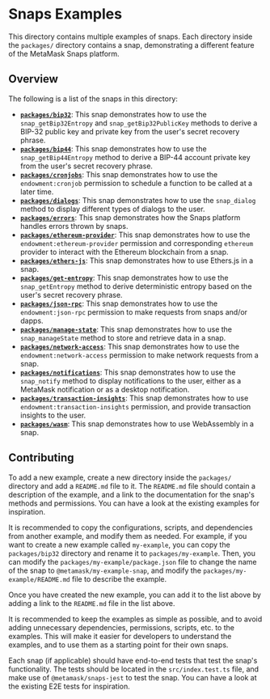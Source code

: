 # Snaps Examples

This directory contains multiple examples of snaps. Each directory inside the
`packages/` directory contains a snap, demonstrating a different feature of
the MetaMask Snaps platform.

## Overview

The following is a list of the snaps in this directory:

- [**`packages/bip32`**](./packages/bip32/README.md): This snap demonstrates
  how to use the `snap_getBip32Entropy` and `snap_getBip32PublicKey` methods to
  derive a BIP-32 public key and private key from the user's secret recovery
  phrase.
- [**`packages/bip44`**](./packages/bip44/README.md): This snap demonstrates
  how to use the `snap_getBip44Entropy` method to derive a BIP-44 account
  private key from the user's secret recovery phrase.
- [**`packages/cronjobs`**](./packages/cronjobs/README.md): This snap
  demonstrates how to use the `endowment:cronjob` permission to schedule a
  function to be called at a later time.
- [**`packages/dialogs`**](./packages/dialogs/README.md): This snap
  demonstrates how to use the `snap_dialog` method to display different types
  of dialogs to the user.
- [**`packages/errors`**](./packages/errors/README.md): This snap demonstrates
  how the Snaps platform handles errors thrown by snaps.
- [**`packages/ethereum-provider`**](./packages/ethereum-provider/README.md):
  This snap demonstrates how to use the `endowment:ethereum-provider` permission
  and corresponding `ethereum` provider to interact with the Ethereum blockchain
  from a snap.
- [**`packages/ethers-js`**](./packages/ethers-js/README.md): This snap
  demonstrates how to use Ethers.js in a snap.
- [**`packages/get-entropy`**](./packages/get-entropy/README.md): This snap
  demonstrates how to use the `snap_getEntropy` method to derive deterministic
  entropy based on the user's secret recovery phrase.
- [**`packages/json-rpc`**](./packages/json-rpc/README.md): This snap
  demonstrates how to use the `endowment:json-rpc` permission to make requests
  from snaps and/or dapps.
- [**`packages/manage-state`**](./packages/manage-state/README.md): This snap
  demonstrates how to use the `snap_manageState` method to store and retrieve
  data in a snap.
- [**`packages/network-access`**](./packages/network-access/README.md): This
  snap demonstrates how to use the `endowment:network-access` permission to
  make network requests from a snap.
- [**`packages/notifications`**](./packages/notifications/README.md): This snap
  demonstrates how to use the `snap_notify` method to display notifications to
  the user, either as a MetaMask notification or as a desktop notification.
- [**`packages/transaction-insights`**](./packages/transaction-insights/README.md):
  This snap demonstrates how to use `endowment:transaction-insights` permission,
  and provide transaction insights to the user.
- [**`packages/wasm`**](./packages/wasm/README.md): This snap demonstrates how
  to use WebAssembly in a snap.

## Contributing

To add a new example, create a new directory inside the `packages/` directory
and add a `README.md` file to it. The `README.md` file should contain a
description of the example, and a link to the documentation for the snap's
methods and permissions. You can have a look at the existing examples for
inspiration.

It is recommended to copy the configurations, scripts, and dependencies from
another example, and modify them as needed. For example, if you want to create a
new example called `my-example`, you can copy the `packages/bip32` directory
and rename it to `packages/my-example`. Then, you can modify the
`packages/my-example/package.json` file to change the name of the snap to
`@metamask/my-example-snap`, and modify the `packages/my-example/README.md`
file to describe the example.

Once you have created the new example, you can add it to the list above by
adding a link to the `README.md` file in the list above.

It is recommended to keep the examples as simple as possible, and to avoid
adding unnecessary dependencies, permissions, scripts, etc. to the examples.
This will make it easier for developers to understand the examples, and to use
them as a starting point for their own snaps.

Each snap (if applicable) should have end-to-end tests that test the snap's
functionality. The tests should be located in the `src/index.test.ts` file, and
make use of `@metamask/snaps-jest` to test the snap. You can have a look at the
existing E2E tests for inspiration.
